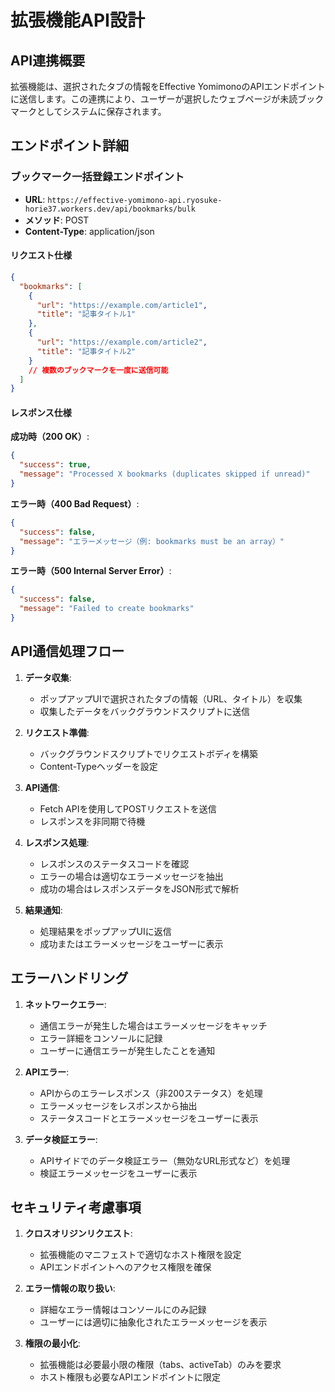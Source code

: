 # 拡張機能API設計

## API連携概要

拡張機能は、選択されたタブの情報をEffective YomimonoのAPIエンドポイントに送信します。この連携により、ユーザーが選択したウェブページが未読ブックマークとしてシステムに保存されます。

## エンドポイント詳細

### ブックマーク一括登録エンドポイント

- **URL**: `https://effective-yomimono-api.ryosuke-horie37.workers.dev/api/bookmarks/bulk`
- **メソッド**: POST
- **Content-Type**: application/json

#### リクエスト仕様

```json
{
  "bookmarks": [
    {
      "url": "https://example.com/article1",
      "title": "記事タイトル1"
    },
    {
      "url": "https://example.com/article2",
      "title": "記事タイトル2"
    }
    // 複数のブックマークを一度に送信可能
  ]
}
```

#### レスポンス仕様

**成功時（200 OK）**:
```json
{
  "success": true,
  "message": "Processed X bookmarks (duplicates skipped if unread)"
}
```

**エラー時（400 Bad Request）**:
```json
{
  "success": false,
  "message": "エラーメッセージ（例: bookmarks must be an array）"
}
```

**エラー時（500 Internal Server Error）**:
```json
{
  "success": false,
  "message": "Failed to create bookmarks"
}
```

## API通信処理フロー

1. **データ収集**:
   - ポップアップUIで選択されたタブの情報（URL、タイトル）を収集
   - 収集したデータをバックグラウンドスクリプトに送信

2. **リクエスト準備**:
   - バックグラウンドスクリプトでリクエストボディを構築
   - Content-Typeヘッダーを設定

3. **API通信**:
   - Fetch APIを使用してPOSTリクエストを送信
   - レスポンスを非同期で待機

4. **レスポンス処理**:
   - レスポンスのステータスコードを確認
   - エラーの場合は適切なエラーメッセージを抽出
   - 成功の場合はレスポンスデータをJSON形式で解析

5. **結果通知**:
   - 処理結果をポップアップUIに返信
   - 成功またはエラーメッセージをユーザーに表示

## エラーハンドリング

1. **ネットワークエラー**:
   - 通信エラーが発生した場合はエラーメッセージをキャッチ
   - エラー詳細をコンソールに記録
   - ユーザーに通信エラーが発生したことを通知

2. **APIエラー**:
   - APIからのエラーレスポンス（非200ステータス）を処理
   - エラーメッセージをレスポンスから抽出
   - ステータスコードとエラーメッセージをユーザーに表示

3. **データ検証エラー**:
   - APIサイドでのデータ検証エラー（無効なURL形式など）を処理
   - 検証エラーメッセージをユーザーに表示

## セキュリティ考慮事項

1. **クロスオリジンリクエスト**:
   - 拡張機能のマニフェストで適切なホスト権限を設定
   - APIエンドポイントへのアクセス権限を確保

2. **エラー情報の取り扱い**:
   - 詳細なエラー情報はコンソールにのみ記録
   - ユーザーには適切に抽象化されたエラーメッセージを表示

3. **権限の最小化**:
   - 拡張機能は必要最小限の権限（tabs、activeTab）のみを要求
   - ホスト権限も必要なAPIエンドポイントに限定
